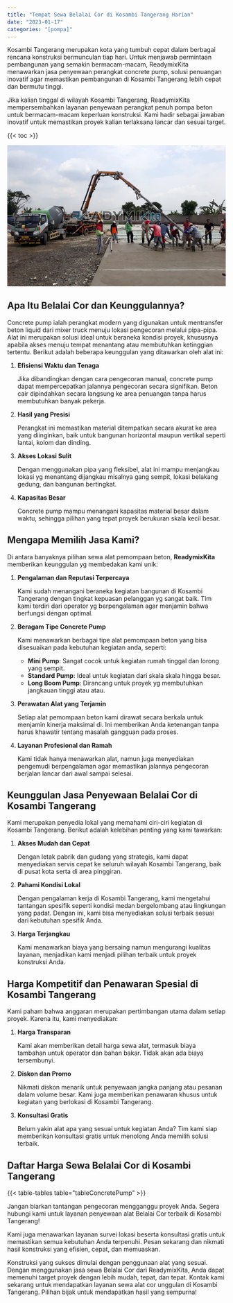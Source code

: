 ```yaml
---
title: "Tempat Sewa Belalai Cor di Kosambi Tangerang Harian"
date: "2023-01-17"
categories: "[pompa]"
---
```


Kosambi Tangerang merupakan kota yang tumbuh cepat dalam berbagai rencana konstruksi bermunculan tiap hari. Untuk menjawab permintaan pembangunan yang semakin bermacam-macam, ReadymixKita menawarkan jasa penyewaan perangkat concrete pump, solusi penuangan inovatif agar memastikan pembangunan di Kosambi Tangerang lebih cepat dan bermutu tinggi.

Jika kalian tinggal di wilayah Kosambi Tangerang, ReadymixKita mempersembahkan layanan penyewaan perangkat penuh pompa beton untuk bermacam-macam keperluan konstruksi. Kami hadir sebagai jawaban inovatif untuk memastikan proyek kalian terlaksana lancar dan sesuai target.

{{< toc >}}

![Tempat Sewa Belalai Cor di Kosambi Tangerang Harian](/images/pompa/sewa-pompa-13.jpg)

## Apa Itu Belalai Cor dan Keunggulannya?

Concrete pump ialah perangkat modern yang digunakan untuk mentransfer beton liquid dari mixer truck menuju lokasi pengecoran melalui pipa-pipa. Alat ini merupakan solusi ideal untuk beraneka kondisi proyek, khususnya apabila akses menuju tempat menantang atau membutuhkan ketinggian tertentu. Berikut adalah beberapa keunggulan yang ditawarkan oleh alat ini:

1. **Efisiensi Waktu dan Tenaga**

   Jika dibandingkan dengan cara pengecoran manual, concrete pump dapat mempercepatkan jalannya pengecoran secara signifikan. Beton cair dipindahkan secara langsung ke area penuangan tanpa harus membutuhkan banyak pekerja.

2. **Hasil yang Presisi**

   Perangkat ini memastikan material ditempatkan secara akurat ke area yang diinginkan, baik untuk bangunan horizontal maupun vertikal seperti lantai, kolom dan dinding.

3. **Akses Lokasi Sulit**

   Dengan menggunakan pipa yang fleksibel, alat ini mampu menjangkau lokasi yg menantang dijangkau misalnya gang sempit, lokasi belakang gedung, dan bangunan bertingkat.

4. **Kapasitas Besar**

   Concrete pump mampu menangani kapasitas material besar dalam waktu, sehingga pilihan yang tepat proyek berukuran skala kecil besar.

## Mengapa Memilih Jasa Kami?

Di antara banyaknya pilihan sewa alat pemompaan beton, **ReadymixKita** memberikan keunggulan yg membedakan kami unik:

1. **Pengalaman dan Reputasi Terpercaya**

   Kami sudah menangani beraneka kegiatan bangunan di Kosambi Tangerang dengan tingkat kepuasan pelanggan yg sangat baik. Tim kami terdiri dari operator yg berpengalaman agar menjamin bahwa berfungsi dengan optimal.

2. **Beragam Tipe Concrete Pump**

   Kami menawarkan berbagai tipe alat pemompaan beton yang bisa disesuaikan pada kebutuhan kegiatan anda, seperti:
   - **Mini Pump**: Sangat cocok untuk kegiatan rumah tinggal dan lorong yang sempit.
   - **Standard Pump**: Ideal untuk kegiatan dari skala skala hingga besar.
   - **Long Boom Pump**: Dirancang untuk proyek yg membutuhkan jangkauan tinggi atau atau.

3. **Perawatan Alat yang Terjamin**

   Setiap alat pemompaan beton kami dirawat secara berkala untuk menjamin kinerja maksimal di. Ini memberikan Anda ketenangan tanpa harus khawatir tentang masalah gangguan pada proses.

4. **Layanan Profesional dan Ramah**

   Kami tidak hanya menawarkan alat, namun juga menyediakan pengemudi berpengalaman agar memastikan jalannya pengecoran berjalan lancar dari awal sampai selesai.

## Keunggulan Jasa Penyewaan Belalai Cor di Kosambi Tangerang

Kami merupakan penyedia lokal yang memahami ciri-ciri kegiatan di Kosambi Tangerang. Berikut adalah kelebihan penting yang kami tawarkan:

1. **Akses Mudah dan Cepat**

   Dengan letak pabrik dan gudang yang strategis, kami dapat menyediakan servis cepat ke seluruh wilayah Kosambi Tangerang, baik di pusat kota serta di area pinggiran.

2. **Pahami Kondisi Lokal**

   Dengan pengalaman kerja di Kosambi Tangerang, kami mengetahui tantangan spesifik seperti kondisi medan bergelombang atau lingkungan yang padat. Dengan ini, kami bisa menyediakan solusi terbaik sesuai dari kebutuhan spesifik Anda.

3. **Harga Terjangkau**

   Kami menawarkan biaya yang bersaing namun mengurangi kualitas layanan, menjadikan kami menjadi pilihan terbaik untuk proyek konstruksi Anda.

## Harga Kompetitif dan Penawaran Spesial di Kosambi Tangerang

Kami paham bahwa anggaran merupakan pertimbangan utama dalam setiap proyek. Karena itu, kami menyediakan:

1. **Harga Transparan**

   Kami akan memberikan detail harga sewa alat, termasuk biaya tambahan untuk operator dan bahan bakar. Tidak akan ada biaya tersembunyi.

2. **Diskon dan Promo**

   Nikmati diskon menarik untuk penyewaan jangka panjang atau pesanan dalam volume besar. Kami juga memberikan penawaran khusus untuk kegiatan yang berlokasi di Kosambi Tangerang.

3. **Konsultasi Gratis**

   Belum yakin alat apa yang sesuai untuk kegiatan Anda? Tim kami siap memberikan konsultasi gratis untuk menolong Anda memilih solusi terbaik.

## Daftar Harga Sewa Belalai Cor di Kosambi Tangerang

{{< table-tables table="tableConcretePump" >}}

Jangan biarkan tantangan pengecoran mengganggu proyek Anda. Segera hubungi kami untuk layanan penyewaan alat Belalai Cor terbaik di Kosambi Tangerang!

Kami juga menawarkan layanan survei lokasi beserta konsultasi gratis untuk memastikan semua kebutuhan Anda terpenuhi. Pesan sekarang dan nikmati hasil konstruksi yang efisien, cepat, dan memuaskan.

Konstruksi yang sukses dimulai dengan penggunaan alat yang sesuai. Dengan menggunakan jasa sewa Belalai Cor dari ReadymixKita, Anda dapat memenuhi target proyek dengan lebih mudah, tepat, dan tepat. Kontak kami sekarang untuk mendapatkan layanan sewa alat cor unggulan di Kosambi Tangerang. Pilihan bijak untuk mendapatkan hasil yang sempurna!